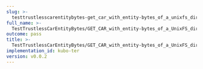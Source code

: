 ```yaml
---
slug: >-
  testtrustlesscarentitybytes-get_car_with_entity-bytes_of_a_unixfs_directory_(format-car)-header_content-type
full_name: >-
  TestTrustlessCarEntityBytes/GET_CAR_with_entity-bytes_of_a_UnixFS_directory_(format=car)/Header_Content-Type
outcome: pass
title: >-
  TestTrustlessCarEntityBytes/GET_CAR_with_entity-bytes_of_a_UnixFS_directory_(format=car)/Header_Content-Type
implementation_id: kubo-ter
version: v0.0.2
---
```


